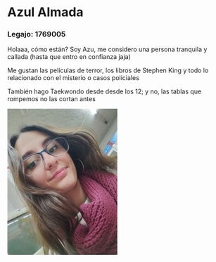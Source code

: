 # Azul Almada
### Legajo: 1769005
Holaaa, cómo están?
Soy Azu, me considero una persona tranquila y callada (hasta que entro en confianza jaja)

Me gustan las películas de terror, los libros de Stephen King y todo lo relacionado con el misterio o casos policiales

También hago Taekwondo desde desde los 12; y no, las tablas que rompemos no las cortan antes

![Foto mia](Foto.jpg)

